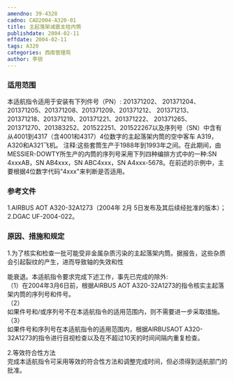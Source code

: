 ```yaml
---
amendno: 39-4328  
cadno: CAD2004-A320-01  
title: 主起落架减震支柱内筒  
publishdate: 2004-02-11  
effdate: 2004-02-11  
tags: A320  
categories: 西南管理局  
author: 李锐  
---
```

  
### 适用范围  
本适航指令适用于安装有下列件号（PN）:
201371202、 201371204、201371205、201371208、201371209、201371212、 201371213、201371218、201371219、201371221、201371222、 201371265、 201371270、201383252、201522251、201522267以及序列号（SN）中含有从4001到4317（含4001和4317）4位数字的主起落架内筒的空中客车 A319，A320和A321飞机。
注释:这些套筒生产于1988年到1993年之间。在此期间，由MESSIER-DOWTY所生产的内筒的序列号采用下列四种编排方式中的一种:SN 4xxxAB，SN AB4xxx，SN ABC4xxx，SN A4xxx-5678。在前述的示例中，主要根据4位数字代码"4xxx"来判断是否适用。  
  
<!--more-->  
### 参考文件  
1.AIRBUS AOT A320-32A1273（2004年 2月 5日发布及其后续经批准的版本）；  
2.DGAC UF-2004-022。  
  
### 原因、措施和规定  
 1.为了核实和检查一批可能受非金属杂质污染的主起落架内筒。据报告，这些杂质会引起裂纹的产生，进而导致轴的失效和性  
  
能衰退。本适航指令要求完成下述工作，事先已完成的除外:  
   （1）在2004年3月6日前，根据AIRBUS AOT A320-32A1273的指令核实主起落架内筒的序列号和件号。  
（2）  
如果件号和/或序列号不在本适航指令的适用范围内，则不需要进一步采取措施。  
（3）  
如果件号和序列号在本适航指令的适用范围内，根据AIRBUSAOT A320-32A1273的指令进行目视检查以及在不超过10天的时间间隔内重复检查。  
  
2.等效符合性方法  
完成本适航指令可采用等效的符合性方法和调整完成时间，但必须得到适航部门的批准。  

